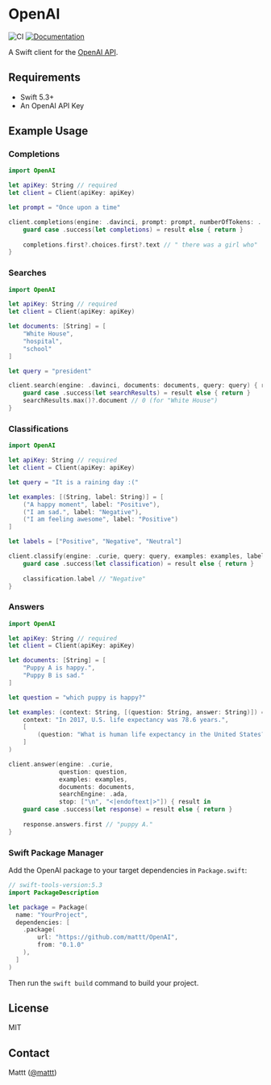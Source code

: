 # OpenAI

![CI][ci badge]
[![Documentation][documentation badge]][documentation]

A Swift client for the [OpenAI API](https://beta.openai.com/).

## Requirements

- Swift 5.3+
- An OpenAI API Key

## Example Usage

### Completions

```swift
import OpenAI

let apiKey: String // required
let client = Client(apiKey: apiKey)

let prompt = "Once upon a time"

client.completions(engine: .davinci, prompt: prompt, numberOfTokens: ...5, numberOfCompletions: 1) { result in
    guard case .success(let completions) = result else { return }
    
    completions.first?.choices.first?.text // " there was a girl who"
}
```

### Searches

```swift
import OpenAI

let apiKey: String // required
let client = Client(apiKey: apiKey)

let documents: [String] = [
    "White House",
    "hospital",
    "school"
]

let query = "president"

client.search(engine: .davinci, documents: documents, query: query) { result in
    guard case .success(let searchResults) = result else { return }
    searchResults.max()?.document // 0 (for "White House")
}
```

### Classifications

```swift
import OpenAI

let apiKey: String // required
let client = Client(apiKey: apiKey)

let query = "It is a raining day :("

let examples: [(String, label: String)] = [
    ("A happy moment", label: "Positive"),
    ("I am sad.", label: "Negative"),
    ("I am feeling awesome", label: "Positive")
]

let labels = ["Positive", "Negative", "Neutral"]

client.classify(engine: .curie, query: query, examples: examples, labels: labels, searchEngine: .ada) { result in
    guard case .success(let classification) = result else { return }
    
    classification.label // "Negative"
}
```

### Answers

```swift
import OpenAI

let apiKey: String // required
let client = Client(apiKey: apiKey)

let documents: [String] = [
    "Puppy A is happy.", 
    "Puppy B is sad."
]

let question = "which puppy is happy?"

let examples: (context: String, [(question: String, answer: String)]) = (
    context: "In 2017, U.S. life expectancy was 78.6 years.",
    [
        (question: "What is human life expectancy in the United States?", answer: "78 years.")
    ]
)

client.answer(engine: .curie, 
              question: question, 
              examples: examples, 
              documents: documents, 
              searchEngine: .ada, 
              stop: ["\n", "<|endoftext|>"]) { result in
    guard case .success(let response) = result else { return }
    
    response.answers.first // "puppy A."
}
```

### Swift Package Manager

Add the OpenAI package to your target dependencies in `Package.swift`:

```swift
// swift-tools-version:5.3
import PackageDescription

let package = Package(
  name: "YourProject",
  dependencies: [
    .package(
        url: "https://github.com/mattt/OpenAI",
        from: "0.1.0"
    ),
  ]
)
```

Then run the `swift build` command to build your project.

## License

MIT

## Contact

Mattt ([@mattt](https://twitter.com/mattt))

[ci badge]: https://github.com/mattt/OpenAI/workflows/CI/badge.svg
[documentation badge]: https://github.com/mattt/OpenAI/workflows/Documentation/badge.svg
[documentation]: https://github.com/mattt/OpenAI/wiki
